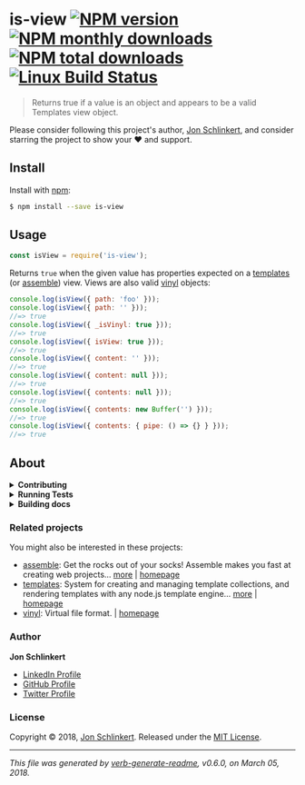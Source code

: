 # is-view [![NPM version](https://img.shields.io/npm/v/is-view.svg?style=flat)](https://www.npmjs.com/package/is-view) [![NPM monthly downloads](https://img.shields.io/npm/dm/is-view.svg?style=flat)](https://npmjs.org/package/is-view) [![NPM total downloads](https://img.shields.io/npm/dt/is-view.svg?style=flat)](https://npmjs.org/package/is-view) [![Linux Build Status](https://img.shields.io/travis/jonschlinkert/is-view.svg?style=flat&label=Travis)](https://travis-ci.org/jonschlinkert/is-view)

> Returns true if a value is an object and appears to be a valid Templates view object.

Please consider following this project's author, [Jon Schlinkert](https://github.com/jonschlinkert), and consider starring the project to show your :heart: and support.

## Install

Install with [npm](https://www.npmjs.com/):

```sh
$ npm install --save is-view
```

## Usage

```js
const isView = require('is-view');
```

Returns `true` when the given value has properties expected on a [templates](https://github.com/jonschlinkert/templates) (or [assemble](https://github.com/assemble/assemble)) view. Views are also valid [vinyl](https://github.com/gulpjs/vinyl) objects:

```js
console.log(isView({ path: 'foo' }));                    
console.log(isView({ path: '' }));                    
//=> true
console.log(isView({ _isVinyl: true }));                 
//=> true
console.log(isView({ isView: true }));                   
//=> true
console.log(isView({ content: '' }));                    
//=> true
console.log(isView({ content: null }));                  
//=> true
console.log(isView({ contents: null }));                 
//=> true
console.log(isView({ contents: new Buffer('') }));       
//=> true
console.log(isView({ contents: { pipe: () => {} } }));   
//=> true
```

## About

<details>
<summary><strong>Contributing</strong></summary>

Pull requests and stars are always welcome. For bugs and feature requests, [please create an issue](../../issues/new).

Please read the [contributing guide](.github/contributing.md) for advice on opening issues, pull requests, and coding standards.

</details>

<details>
<summary><strong>Running Tests</strong></summary>

Running and reviewing unit tests is a great way to get familiarized with a library and its API. You can install dependencies and run tests with the following command:

```sh
$ npm install && npm test
```

</details>

<details>
<summary><strong>Building docs</strong></summary>

_(This project's readme.md is generated by [verb](https://github.com/verbose/verb-generate-readme), please don't edit the readme directly. Any changes to the readme must be made in the [.verb.md](.verb.md) readme template.)_

To generate the readme, run the following command:

```sh
$ npm install -g verbose/verb#dev verb-generate-readme && verb
```

</details>

### Related projects

You might also be interested in these projects:

* [assemble](https://www.npmjs.com/package/assemble): Get the rocks out of your socks! Assemble makes you fast at creating web projects… [more](https://github.com/assemble/assemble) | [homepage](https://github.com/assemble/assemble "Get the rocks out of your socks! Assemble makes you fast at creating web projects. Assemble is used by thousands of projects for rapid prototyping, creating themes, scaffolds, boilerplates, e-books, UI components, API documentation, blogs, building websit")
* [templates](https://www.npmjs.com/package/templates): System for creating and managing template collections, and rendering templates with any node.js template engine… [more](https://github.com/jonschlinkert/templates) | [homepage](https://github.com/jonschlinkert/templates "System for creating and managing template collections, and rendering templates with any node.js template engine. Can be used as the basis for creating a static site generator or blog framework.")
* [vinyl](https://www.npmjs.com/package/vinyl): Virtual file format. | [homepage](https://github.com/gulpjs/vinyl#readme "Virtual file format.")

### Author

**Jon Schlinkert**

* [LinkedIn Profile](https://linkedin.com/in/jonschlinkert)
* [GitHub Profile](https://github.com/jonschlinkert)
* [Twitter Profile](https://twitter.com/jonschlinkert)

### License

Copyright © 2018, [Jon Schlinkert](https://github.com/jonschlinkert).
Released under the [MIT License](LICENSE).

***

_This file was generated by [verb-generate-readme](https://github.com/verbose/verb-generate-readme), v0.6.0, on March 05, 2018._